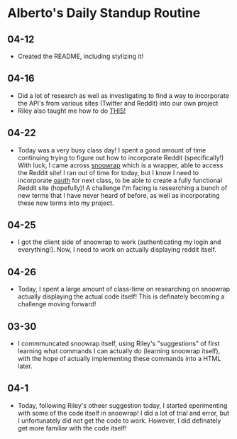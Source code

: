 # Alberto's Daily Standup Routine

## 04-12

 -  Created the README, including stylizing it!
 
## 04-16

 -  Did a lot of research as well as investigating to find a way to incorporate the API's from various sites (Twitter and Reddit) into our own project 
 - Riley also taught me how to do [THIS!](https://google.com)


## 04-22

 - Today was a very busy class day! I spent a good amount of time  continuing trying to figure out how to incorporate Reddit (specifically!) With luck, I came across [snoowrap](https://github.com/not-an-aardvark/snoowrap) which is a wrapper, able to access the Reddit site! I ran out of time for today, but I know I need to incorporate [oauth](https://github.com/not-an-aardvark/reddit-oauth-helper) for next class, to be able to create a fully functional Reddit site (hopefully)! A challenge I'm facing is researching a bunch of new terms that I have never heard of before, as well as incorporating these new terms into my project.

## 04-25

- I got the client side of snoowrap to work (authenticating my login and everything!). Now, I need to work on actually displaying reddit itself.

## 04-26

- Today, I spent a large amount of class-time on researching on snoowrap actually displaying the actual code itself! This is definately becoming a challenge moving forward!

## 03-30

- I commmuncated snoowrap itself, using Riley's "suggestions" of first learning what commands I can actually do (learning snoowrap itself), with the hope of actually implementing these commands into a HTML later.


## 04-1

- Today, following Riley's otheer suggestion today, I started eperimenting with some of the code itself in snoowrap! I did a lot of trial and error, but I unfortunately did not get the code to work. However, I did definately get more familiar with the code itself!
